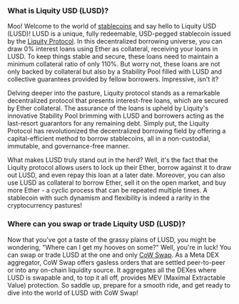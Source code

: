<h3>What is Liquity USD (LUSD)?</h3>
<p>Moo! Welcome to the world of <a href="https://en.wikipedia.org/wiki/Stablecoin" target="_blank" rel="nofollow noopener noreferrer">stablecoins</a> and say hello to Liquity USD (LUSD)! LUSD is a unique, fully redeemable, USD-pegged stablecoin issued by the <a href="https://www.liquity.org/" target="_blank" rel="nofollow noopener noreferrer">Liquity Protocol</a>. In this decentralized borrowing universe, you can draw 0% interest loans using Ether as collateral, receiving your loans in LUSD. To keep things stable and secure, these loans need to maintain a minimum collateral ratio of only 110%. But worry not, these loans are not only backed by collateral but also by a Stability Pool filled with LUSD and collective guarantees provided by fellow borrowers. Impressive, isn't it?</p>

<p>Delving deeper into the pasture, Liquity protocol stands as a remarkable decentralized protocol that presents interest-free loans, which are secured by Ether collateral. The assurance of the loans is upheld by Liquity's innovative Stability Pool brimming with LUSD and borrowers acting as the last-resort guarantors for any remaining debt. Simply put, the Liquity Protocol has revolutionized the decentralized borrowing field by offering a capital-efficient method to borrow stablecoins, all in a non-custodial, immutable, and governance-free manner.</p>

<p>What makes LUSD truly stand out in the herd? Well, it's the fact that the Liquity protocol allows users to lock up their Ether, borrow against it to draw out LUSD, and even repay this loan at a later date. Moreover, you can also use LUSD as collateral to borrow Ether, sell it on the open market, and buy more Ether - a cyclic process that can be repeated multiple times. A stablecoin with such dynamism and flexibility is indeed a rarity in the cryptocurrency pastures!</p>

<h3>Where can you swap or trade Liquity USD (LUSD)?</h3>
<p>Now that you've got a taste of the grassy plains of LUSD, you might be wondering, "Where can I get my hooves on some?" Well, you're in luck! You can swap or trade LUSD at the one and only <a href="https://swap.cow.fi/" target="_blank" rel="noopener">CoW Swap</a>. As a Meta DEX aggregator, CoW Swap offers gasless orders that are settled peer-to-peer or into any on-chain liquidity source. It aggregates all the DEXes where LUSD is swapable and, to top it all off, provides MEV (Maximal Extractable Value) protection. So saddle up, prepare for a smooth ride, and get ready to dive into the world of LUSD with CoW Swap!</p>
